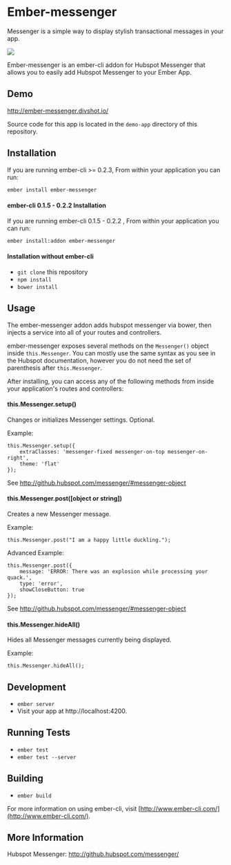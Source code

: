 # Ember-messenger

Messenger is a simple way to display stylish transactional messages in your app.

<img src="http://i.imgur.com/qf6weQP.png">

Ember-messenger is an ember-cli addon for Hubspot Messenger that allows you to easily add Hubspot Messenger to your Ember App.

## Demo

http://ember-messenger.divshot.io/

Source code for this app is located in the `demo-app` directory of this repository.

## Installation

If you are running ember-cli >= 0.2.3, From within your application you can run:

```bash
ember install ember-messenger
```

#### ember-cli 0.1.5 - 0.2.2 Installation

If you are running ember-cli 0.1.5 - 0.2.2 , From within your application you can run:

```bash
ember install:addon ember-messenger
```

#### Installation without ember-cli

* `git clone` this repository
* `npm install`
* `bower install`

## Usage

The ember-messenger addon adds hubspot messenger via bower, then injects a service into all of your routes and controllers.

ember-messenger exposes several methods on the `Messenger()` object inside `this.Messenger`. You can mostly use the same syntax as you see in the Hubspot documentation, however you do not need the set of parenthesis after `this.Messenger`.

After installing, you can access any of the following methods from inside your application's routes and controllers:

#### this.Messenger.setup()

Changes or initializes Messenger settings. Optional.

Example:

    this.Messenger.setup({
        extraClasses: 'messenger-fixed messenger-on-top messenger-on-right',
        theme: 'flat'
    });

See http://github.hubspot.com/messenger/#messenger-object

#### this.Messenger.post([object or string])

Creates a new Messenger message.

Example: 

    this.Messenger.post("I am a happy little duckling.");
    
Advanced Example: 

    this.Messenger.post({
        message: 'ERROR: There was an explosion while processing your quack.',
        type: 'error',
        showCloseButton: true
    });

See http://github.hubspot.com/messenger/#messenger-object

#### this.Messenger.hideAll()

Hides all Messenger messages currently being displayed.

Example:

    this.Messenger.hideAll();

## Development

* `ember server`
* Visit your app at http://localhost:4200.

## Running Tests

* `ember test`
* `ember test --server`

## Building

* `ember build`

For more information on using ember-cli, visit [http://www.ember-cli.com/](http://www.ember-cli.com/).


## More Information

Hubspot Messenger: http://github.hubspot.com/messenger/
